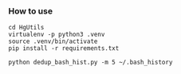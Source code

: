 ### How to use

    cd HgUtils
    virtualenv -p python3 .venv
    source .venv/bin/activate
    pip install -r requirements.txt
    
    python dedup_bash_hist.py -m 5 ~/.bash_history
